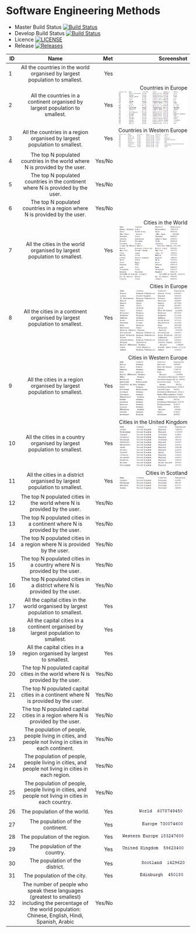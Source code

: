 # Software Engineering Methods

- Master Build Status [![Build Status](https://travis-ci.org/RyanHeadley/sem.svg?branch=master)](https://travis-ci.org/RyanHeadley/sem)
- Develop Build Status [![Build Status](https://travis-ci.org/RyanHeadley/sem.svg?branch=develop)](https://travis-ci.org/RyanHeadley/sem)
- Licence [![LICENSE](https://img.shields.io/github/license/RyanHeadley/sem.svg?style=flat-square)](https://github.com/RyanHeadley/sem/blob/master/LICENSE)
- Release [![Releases](https://img.shields.io/github/release/RyanHeadley/sem/all.svg?style=flat-square)](https://github.com/RyanHeadley/sem/releases)

| ID |                                 Name                                         |  Met   | Screenshot |
|----|:----------------------------------------------------------------------------:|-------:|-----------:|
| 1  | All the countries in the world organised by largest population to smallest.  |  Yes   |            |
| 2  | All the countries in a continent organised by largest population to smallest.|  Yes   |Countries in Europe ![continentCountries](ContinentCountries.png)           |
| 3  | All the countries in a region organised by largest population to smallest.   |  Yes   |Countries in Western Europe![regionCountries](regionCountries.png)         |
| 4  | The top N populated countries in the world where N is provided by the user.  | Yes/No |            |
| 5  | The top N populated countries in the continent where N is provided by the user.  | Yes/No |            |
| 6  | The top N populated countries in a region where N is provided by the user.   | Yes/No |            |
| 7  | All the cities in the world organised by largest population to smallest.     |  Yes   |Cities in the World ![worldCities](worldCities.png)           |
| 8  | All the cities in a continent organised by largest population to smallest.   |  Yes   |Cities in Europe ![continentCities](continentCities.png)          |
| 9  | All the cities in a region organised by largest population to smallest.      |  Yes   |Cities in Western Europe ![regionCities](regionCities.png)           |
| 10 | All the cities in a country organised by largest population to smallest.     |  Yes   |Cities in the United Kingdom ![countryCities](countryCities.png)          |
| 11 | All the cities in a district organised by largest population to smallest.    |  Yes   |Cities in Scotland ![districtCities](districtCities.png)          |
| 12 | The top N populated cities in the world where N is provided by the user.     | Yes/No |            |
| 13 | The top N populated cities in a continent where N is provided by the user.   | Yes/No |            |
| 14 | The top N populated cities in a region where N is provided by the user.      | Yes/No |            |
| 15 | The top N populated cities in a country where N is provided by the user.     | Yes/No |            |
| 16 | The top N populated cities in a district where N is provided by the user.    | Yes/No |            |
| 17 | All the capital cities in the world organised by largest population to smallest.  |  Yes   |            |
| 18 | All the capital cities in a continent organised by largest population to smallest.|  Yes   |            |
| 19 | All the capital cities in a region organised by largest to smallest.              |  Yes   |            |
| 20 | The top N populated capital cities in the world where N is provided by the user.  | Yes/No |            |
| 21 | The top N populated capital cities in a continent where N is provided by the user.| Yes/No |            |
| 22 | The top N populated capital cities in a region where N is provided by the user.   | Yes/No |            |
| 23 | The population of people, people living in cities, and people not living in cities in each continent.| Yes/No |            |
| 24 | The population of people, people living in cities, and people not living in cities in each region.   | Yes/No |            |
| 25 | The population of people, people living in cities, and people not living in cities in each country.  | Yes/No |            |
| 26 | The population of the world.            | Yes | ![singleWorldPop](SingleWorldPop.png)           |
| 27 | The population of the continent.        | Yes | ![singleContinentPop](SingleContinentPop.png)           |
| 28 | The population of the region.           | Yes | ![singleRegionPop](SingleRegionPop.png)           |
| 29 | The population of the country.          | Yes | ![singleCountryPop](SingleCountryPop.png)             |
| 30 | The population of the district.         | Yes | ![singleDistrictPop](SingleDistrictPop.png)           |
| 31 | The population of the city.             | Yes | ![singleCityPop](SingleCityPop.png)                   |
| 32 | The number of people who speak these languages (greatest to smallest) including the percentage of the world population: Chinese, English, Hindi, Spanish, Arabic | Yes/No |            |